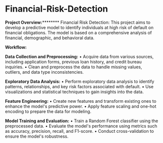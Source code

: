 # Financial-Risk-Detection

**Project Overview:**********
Financial Risk Detection: This project aims to develop a predictive model to identify individuals at high risk of default on financial obligations. The model is based on a comprehensive analysis of financial, demographic, and behavioral data.

**Workflow:**

**Data Collection and Preprocessing:** 
• Acquire data from various sources, including application forms, previous loan history, and credit bureau inquiries. 
• Clean and preprocess the data to handle missing values, outliers, and data type inconsistencies.

**Exploratory Data Analysis:** 
• Perform exploratory data analysis to identify patterns, relationships, and key risk factors associated with default. 
• Use visualizations and statistical techniques to gain insights into the data.

**Feature Engineering:** 
• Create new features and transform existing ones to enhance the model's predictive power. 
• Apply feature scaling and one-hot encoding to prepare the data for modeling.

**Model Training and Evaluation:** 
• Train a Random Forest classifier using the preprocessed data. 
• Evaluate the model's performance using metrics such as accuracy, precision, recall, and F1-score. 
• Conduct cross-validation to ensure the model's robustness.
